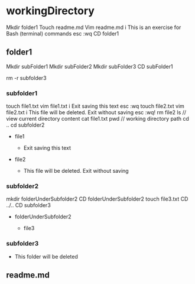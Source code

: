 # workingDirectory

Mkdir folder1
Touch readme.md
Vim readme.md
i
This is an exercise for Bash (terminal) commands
esc
:wq 
CD folder1


## folder1

Mkdir subFolder1
Mkdir subFolder2
Mkdir subFolder3
CD subFolder1

rm -r subfolder3


### subfolder1

touch file1.txt
vim file1.txt
i
Exit saving this text
esc
:wq
touch file2.txt
vim file2.txt
i
This file will be deleted. Exit without saving
esc
:wq!
rm file2
ls // view current directory content
cat file1.txt
pwd // working directory path
cd ..
cd subfolder2



- file1

	- Exit saving this text

- file2

	- This file will be deleted. Exit without saving

### subfolder2

mkdir folderUnderSubfolder2
CD folderUnderSubfolder2
touch file3.txt
CD ../..
CD subfolder3



- folderUnderSubfolder2

	- file3

### subfolder3

- This folder will be deleted

## readme.md


